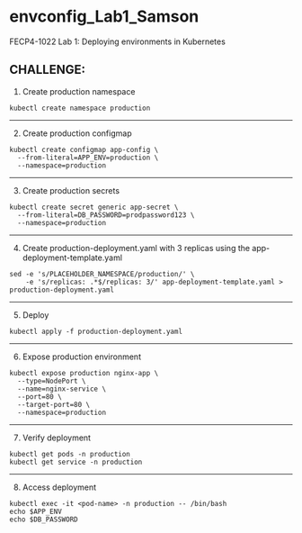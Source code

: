 # envconfig_Lab1_Samson
FECP4-1022 Lab 1: Deploying environments in Kubernetes

CHALLENGE:
---

1. Create production namespace
```
kubectl create namespace production
```
---
2. Create production configmap
```
kubectl create configmap app-config \
  --from-literal=APP_ENV=production \
  --namespace=production
```
---
3. Create production secrets
```
kubectl create secret generic app-secret \
  --from-literal=DB_PASSWORD=prodpassword123 \
  --namespace=production
```
---
4. Create production-deployment.yaml with 3 replicas using the app-deployment-template.yaml
```
sed -e 's/PLACEHOLDER_NAMESPACE/production/' \
    -e 's/replicas: .*$/replicas: 3/' app-deployment-template.yaml > production-deployment.yaml
```
---
5. Deploy
```
kubectl apply -f production-deployment.yaml
```
---
6. Expose production environment
```
kubectl expose production nginx-app \
  --type=NodePort \
  --name=nginx-service \
  --port=80 \
  --target-port=80 \
  --namespace=production
```
---
7. Verify deployment
```
kubectl get pods -n production
kubectl get service -n production
```
---
8. Access deployment
```
kubectl exec -it <pod-name> -n production -- /bin/bash
echo $APP_ENV
echo $DB_PASSWORD
```
